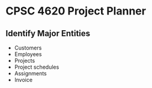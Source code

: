 # CPSC 4620 Project Planner

## Identify Major Entities

- Customers
- Employees
- Projects
- Project schedules
- Assignments
- Invoice
